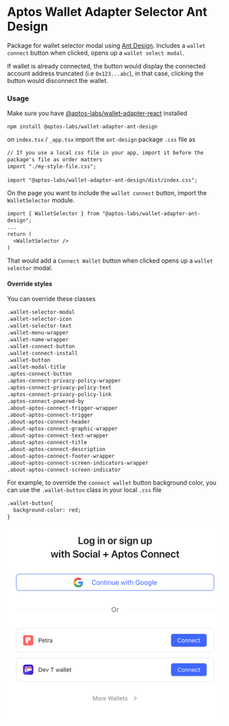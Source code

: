 # Aptos Wallet Adapter Selector Ant Design

Package for wallet selector modal using [Ant Design](https://ant.design/). Includes a `wallet connect` button when clicked, opens up a `wallet select modal`.

If wallet is already connected, the button would display the connected account address truncated (i.e `0x123...abc`), in that case, clicking the button would disconnect the wallet.

### Usage

Make sure you have [@aptos-labs/wallet-adapter-react](../wallet-adapter-react/README.md) installed

```
npm install @aptos-labs/wallet-adapter-ant-design
```

on `index.tsx` / `_app.tsx` import the `ant-design` package `.css` file as

```
// If you use a local css file in your app, import it before the package's file as order matters
import "./my-style-file.css";

import "@aptos-labs/wallet-adapter-ant-design/dist/index.css";
```

On the page you want to include the `wallet connect` button, import the `WalletSelector` module.

```
import { WalletSelector } from "@aptos-labs/wallet-adapter-ant-design";
...
return (
  <WalletSelector />
)
```

That would add a `Connect Wallet` button when clicked opens up a `wallet selector` modal.

#### Override styles

You can override these classes

```
.wallet-selector-modal
.wallet-selector-icon
.wallet-selector-text
.wallet-menu-wrapper
.wallet-name-wrapper
.wallet-connect-button
.wallet-connect-install
.wallet-button
.wallet-modal-title
.aptos-connect-button
.aptos-connect-privacy-policy-wrapper
.aptos-connect-privacy-policy-text
.aptos-connect-privacy-policy-link
.aptos-connect-powered-by
.about-aptos-connect-trigger-wrapper
.about-aptos-connect-trigger
.about-aptos-connect-header
.about-aptos-connect-graphic-wrapper
.about-aptos-connect-text-wrapper
.about-aptos-connect-title
.about-aptos-connect-description
.about-aptos-connect-footer-wrapper
.about-aptos-connect-screen-indicators-wrapper
.about-aptos-connect-screen-indicator
```

For example, to override the `connect wallet` button background color, you can use the `.wallet-button` class in your local `.css` file

```
.wallet-button{
  background-color: red;
}
```

![walletSelector](../../walletselector.png)
